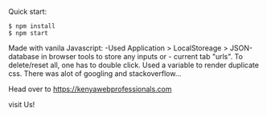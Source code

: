 

Quick start:

```
$ npm install
$ npm start
````
Made with vanila Javascript:
-Used Application > LocalStoreage > JSON-database in browser tools to store any inputs or - current tab "urls". 
To delete/reset all, one has to double click. 
Used a variable to render duplicate css. 
There was alot of googling and stackoverflow...

Head over to https://kenyawebprofessionals.com

visit Us!

